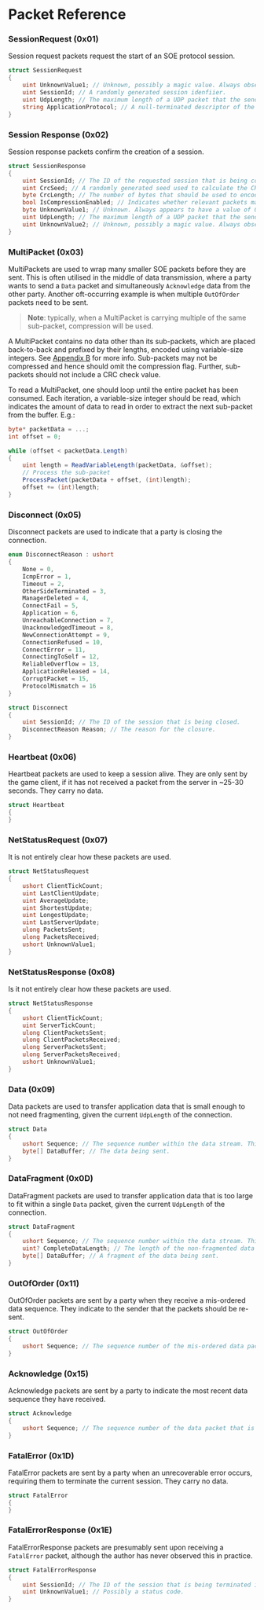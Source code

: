 # Packet Reference

### SessionRequest (0x01)

Session request packets request the start of an SOE protocol session.

```csharp
struct SessionRequest
{
    uint UnknownValue1; // Unknown, possibly a magic value. Always observed to be 3.
    uint SessionId; // A randomly generated session idenfiier.
    uint UdpLength; // The maximum length of a UDP packet that the sender can receive.
    string ApplicationProtocol; // A null-terminated descriptor of the application protocol that the sender wishes to transport.
}
```

### Session Response (0x02)

Session response packets confirm the creation of a session.

```csharp
struct SessionResponse
{
    uint SessionId; // The ID of the requested session that is being confirmed.
    uint CrcSeed; // A randomly generated seed used to calculate the CRC-32 check value on relevant packets.
    byte CrcLength; // The number of bytes that should be used to encode the CRC-32 check value on relevant packets.
    bool IsCompressionEnabled; // Indicates whether relevant packets may be compressed.
    byte UnknownValue1; // Unknown. Always appears to have a value of 0.
    uint UdpLength; // The maximum length of a UDP packet that the sending can receive.
    uint UnknownValue2; // Unknown, possibly a magic value. Always observed to be 3.
}
```

### MultiPacket (0x03)

MultiPackets are used to wrap many smaller SOE packets before they are sent. This is often utilised in the
middle of data transmission, where a party wants to send a `Data` packet and simultaneously `Acknowledge`
data from the other party. Another oft-occurring example is when multiple `OutOfOrder` packets need to be
sent.

> **Note**: typically, when a MultiPacket is carrying multiple of the same sub-packet, compression will be used.

A MultiPacket contains no data other than its sub-packets, which are placed back-to-back and prefixed by
their lengths, encoded using variable-size integers.
See [Appendix B](./appendix.md#b-reading-and-writing-multipacket-variable-size-integers) for more info.
Sub-packets may not be compressed and hence should omit the compression flag. Further, sub-packets should not
include a CRC check value.

To read a MultiPacket, one should loop until the entire packet has been consumed. Each iteration,
a variable-size integer should be read, which indicates the amount of data to read in order to
extract the next sub-packet from the buffer. E.g.:

```csharp
byte* packetData = ...;
int offset = 0;

while (offset < packetData.Length)
{
    uint length = ReadVariableLength(packetData, &offset);
    // Process the sub-packet
    ProcessPacket(packetData + offset, (int)length);
    offset += (int)length;
}
```

### Disconnect (0x05)

Disconnect packets are used to indicate that a party is closing the connection.

```csharp
enum DisconnectReason : ushort
{
    None = 0,
    IcmpError = 1,
    Timeout = 2,
    OtherSideTerminated = 3,
    ManagerDeleted = 4,
    ConnectFail = 5,
    Application = 6,
    UnreachableConnection = 7,
    UnacknowledgedTimeout = 8,
    NewConnectionAttempt = 9,
    ConnectionRefused = 10,
    ConnectError = 11,
    ConnectingToSelf = 12,
    ReliableOverflow = 13,
    ApplicationReleased = 14,
    CorruptPacket = 15,
    ProtocolMismatch = 16
}

struct Disconnect
{
    uint SessionId; // The ID of the session that is being closed.
    DisconnectReason Reason; // The reason for the closure.
}
```

### Heartbeat (0x06)

Heartbeat packets are used to keep a session alive. They are only sent by the game client, if
it has not received a packet from the server in ~25-30 seconds. They carry no data.

```csharp
struct Heartbeat
{
}
```

### NetStatusRequest (0x07)

It is not entirely clear how these packets are used.

```csharp
struct NetStatusRequest
{
    ushort ClientTickCount;
    uint LastClientUpdate;
    uint AverageUpdate;
    uint ShortestUpdate;
    uint LongestUpdate;
    uint LastServerUpdate;
    ulong PacketsSent;
    ulong PacketsReceived;
    ushort UnknownValue1;
}
```

### NetStatusResponse (0x08)

Is it not entirely clear how these packets are used.

```csharp
struct NetStatusResponse
{
    ushort ClientTickCount;
    uint ServerTickCount;
    ulong ClientPacketsSent;
    ulong ClientPacketsReceived;
    ulong ServerPacketsSent;
    ulong ServerPacketsReceived;
    ushort UnknownValue1;
}
```

### Data (0x09)

Data packets are used to transfer application data that is small enough to not need fragmenting,
given the current `UdpLength` of the connection.

```csharp
struct Data
{
    ushort Sequence; // The sequence number within the data stream. This may wrap around.
    byte[] DataBuffer; // The data being sent.
}
```

### DataFragment (0x0D)

DataFragment packets are used to transfer application data that is too large to fit within a single
`Data` packet, given the current `UdpLength` of the connection.

```csharp
struct DataFragment
{
    ushort Sequence; // The sequence number within the data stream. This may wrap around.
    uint? CompleteDataLength; // The length of the non-fragmented data buffer. Only included in the first fragment.
    byte[] DataBuffer; // A fragment of the data being sent.
}
```

### OutOfOrder (0x11)

OutOfOrder packets are sent by a party when they receive a mis-ordered data sequence.
They indicate to the sender that the packets should be re-sent.

```csharp
struct OutOfOrder
{
    ushort Sequence; // The sequence number of the mis-ordered data packet.
}
```

### Acknowledge (0x15)

Acknowledge packets are sent by a party to indicate the most recent data sequence they have received.

```csharp
struct Acknowledge
{
    ushort Sequence; // The sequence number of the data packet that is being acknowledged.
}
```

### FatalError (0x1D)

FatalError packets are sent by a party when an unrecoverable error occurs, requiring them to terminate
the current session. They carry no data.

```csharp
struct FatalError
{
}
```

### FatalErrorResponse (0x1E)

FatalErrorResponse packets are presumably sent upon receiving a `FatalError` packet, although the author
has never observed this in practice.

```csharp
struct FatalErrorResponse
{
    uint SessionId; // The ID of the session that is being terminated in response to the fatal error.
    uint UnknownValue1; // Possibly a status code.
}
```
